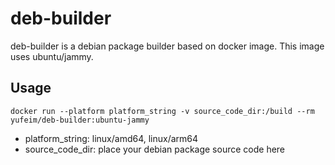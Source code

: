 # deb-builder
deb-builder is a debian package builder based on docker image. This image uses ubuntu/jammy.

## Usage
`docker run --platform platform_string -v source_code_dir:/build --rm yufeim/deb-builder:ubuntu-jammy`
- platform_string: linux/amd64, linux/arm64
- source_code_dir: place your debian package source code here
